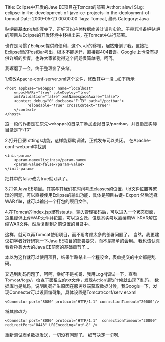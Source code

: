 Title: Eclipse中开发的Jave EE项目在Tomcat的部署
Author: alswl
Slug: eclipse-in-the-development-of-jave-ee-projects-in-the-deployment-of-tomcat
Date: 2009-05-20 00:00:00
Tags: Tomcat, 编码
Category: Java

贴吧最基本的功能写完了，正好可以应付数据库设计课的实验。于是我准备把贴吧的项目从Eclipse的开发环境中移植出来，在Tomcat中进行部署。

也许是习惯了Eclipse提供的便利，这个小小的移植，居然难倒了我，直接把Eclipse里的PostBar考出，根本不能运行，直接报404错误。Google
上也没有提供详细的步骤，也许大家都觉得这个问题很简单吧，呵呵。

我琢磨了一会，终于整理出了头绪。

1.修改Apache-conf-server.xml这个文件，修改其中一段<Host>...</Host>如下所示

    
    
    <host appbase="webapps" name="localhost"
        unpackWARs="true" autoDeploy="true"
        xmlValidation="false" xmlNamespaceAware="false">
    	<context debug="0" docbase="F:T3" path="/postbar">
    		  reloadable="true" crossContext="true">
    	</context>
    </host>

这一段的作用是在原先webapps的目录下添加虚拟目录/postbar，并且指定实际目录是"F:T3"

2.打开目录listtings功能，这样能帮助调试，正式发布可以关闭。 在Apache-conf-web.xml中找到

    
    
    <init-param>
    	<param-name>listings</param-name>
    	<param-value>false</param-value>
    </init-param>

把其中的false改为true就可以了。

3.打包Java EE项目。其实与其我们花时间考虑classes的位置，tld文件位置等繁琐的问题，可以直接使用Eclipse的输出功能，具体是项目右键-
Export 然后选择WAR file，就可以输出一个打包的项目文件。

4.在Tomcat的index.jsp里有stauts，输入管理密码后，可以进入一个状态页面，这里提供上传WAR文件并配置，可以这么做，但是其实可以直接用W
inRAR解压缩WAR文件，然后复制到之前设置的目录中。

这样，就可以再Tomcat使用项目，而不用考虑太多的部署问题了。 当然，我更建议初学者好好研究一下Java EE项目的部署要求，而不是简单的会用。
我也该认真看看孙鑫大大的Java EE前面的基础章节了...

本以为这样就可以使用项目，结果半路杀出一个程咬金，表单提交的中文都是乱码。

又遇到乱码问题了，呵呵，幸好不是初哥，我用Log4j调试一下，查看Tomcat/logs/，检查下面相应的txt文件，发现Action读取时候就出现了乱码，
数据库也是乱码，说明乱码产生原因在服务器端获取数据时候，我Google一下，发现Connector可以设置编码集，具体设置是Tomcat/conf/serv
er.xml

    
    
    <Connector port="8080" protocol="HTTP/1.1" connectionTimeout="20000"/>

将其修改为

    
    
    <Connector port="8080" protocol="HTTP/1.1"  connectionTimeout="20000" redirectPort="8443" URIEncoding="utf-8" />

重新测试表单数据发送，一切没有问题了。 细节决定一切啊.

